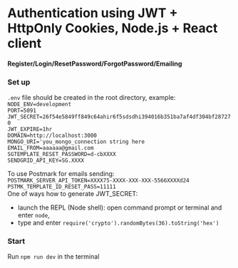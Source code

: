 # Authentication using JWT + HttpOnly Cookies, Node.js + React client

#### Register/Login/ResetPassword/ForgotPassword/Emailing  

### Set up
`.env` file should be created in the root directory, example:    
 `NODE_ENV=development`    
`PORT=5091`    
`JWT_SECRET=26f54e5849ff849c64ahir6f5sdsdhi394016b351ba7af4df304bf287270`    
`JWT_EXPIRE=1hr`   
`DOMAIN=http://localhost:3000`    
`MONGO_URI='you_mongo_connection string here`    
`EMAIL_FROM=aaaaaa@gmail.com`  
`SGTEMPLATE_RESET_PASSWORD=d-cbXXXX`  
`SENDGRID_API_KEY=SG.XXXX` 

To use Postmark for emails sending:  
`POSTMARK_SERVER_API_TOKEN=XXXX75-XXXX-XXX-XXX-5566XXXXd24`  
`PSTMK_TEMPLATE_ID_RESET_PASS=11111`  
  One of ways how to generate JWT_SECRET:   
  * launch the REPL (Node shell): open command prompt or terminal and enter `node`,
  * type and enter `require('crypto').randomBytes(36).toString('hex')` 
 

### Start  

Run `npm run dev` in the terminal

